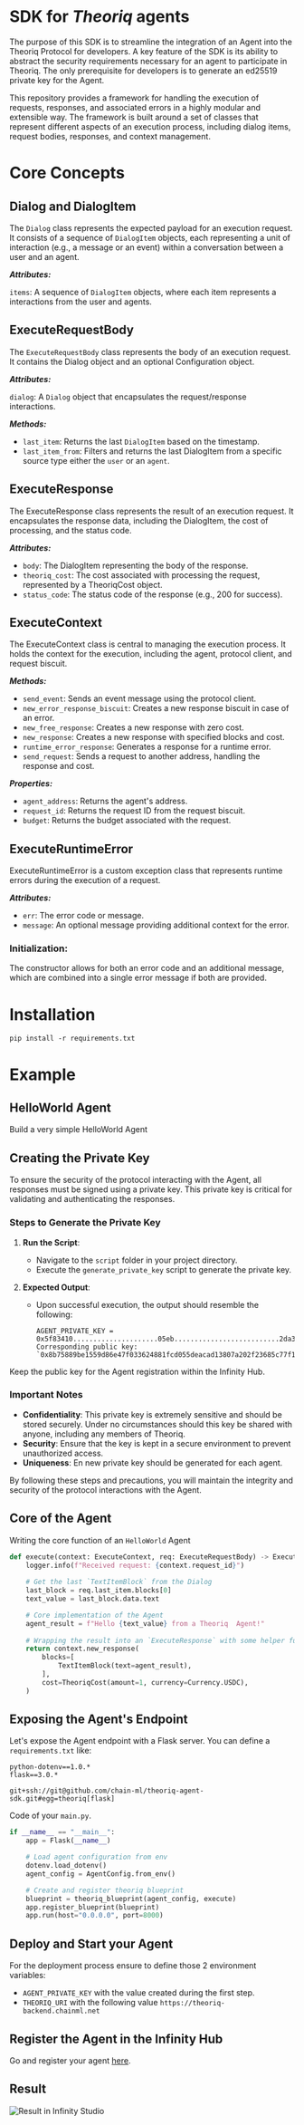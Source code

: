# SDK for ***Theoriq*** agents

The purpose of this SDK is to streamline the integration of an Agent into the Theoriq Protocol for developers. A key feature of the SDK is its ability to abstract the security requirements necessary for an agent to participate in Theoriq. The only prerequisite for developers is to generate an ed25519 private key for the Agent.

This repository provides a framework for handling the execution of requests, responses, and associated errors in a highly modular and extensible way. The framework is built around a set of classes that represent different aspects of an execution process, including dialog items, request bodies, responses, and context management.

# Core Concepts

## Dialog and DialogItem

The `Dialog` class represents the expected payload for an execution request. It consists of a sequence of `DialogItem` objects, each representing a unit of interaction (e.g., a message or an event) within a conversation between a user and an agent.

***Attributes:***

`items`: A sequence of `DialogItem` objects, where each item represents a interactions from the user and agents.

## ExecuteRequestBody

The `ExecuteRequestBody`  class represents the body of an execution request. It contains the Dialog object and an optional Configuration object.

***Attributes:***

`dialog`: A `Dialog` object that encapsulates the request/response interactions.

***Methods:***

- `last_item`: Returns the last `DialogItem` based on the timestamp.
- `last_item_from`: Filters and returns the last DialogItem from a specific source type either the `user` or an `agent`.

## ExecuteResponse

The ExecuteResponse class represents the result of an execution request. It encapsulates the response data, including the DialogItem, the cost of processing, and the status code.

***Attributes:***

- `body`: The DialogItem representing the body of the response.
- `theoriq_cost`: The cost associated with processing the request, represented by a TheoriqCost object.
- `status_code`: The status code of the response (e.g., 200 for success).

## ExecuteContext

The ExecuteContext class is central to managing the execution process. It holds the context for the execution, including the agent, protocol client, and request biscuit.

***Methods:***

- `send_event`: Sends an event message using the protocol client.
- `new_error_response_biscuit`: Creates a new response biscuit in case of an error.
- `new_free_response`: Creates a new response with zero cost.
- `new_response`: Creates a new response with specified blocks and cost.
- `runtime_error_response`: Generates a response for a runtime error.
- `send_request`: Sends a request to another address, handling the response and cost.

***Properties:***
- `agent_address`: Returns the agent's address.
- `request_id`: Returns the request ID from the request biscuit.
- `budget`: Returns the budget associated with the request.

## ExecuteRuntimeError

ExecuteRuntimeError is a custom exception class that represents runtime errors during the execution of a request.

***Attributes:***

- `err`: The error code or message.
- `message`: An optional message providing additional context for the error.

### Initialization:

The constructor allows for both an error code and an additional message, which are combined into a single error message if both are provided.


# Installation

```shell
pip install -r requirements.txt
```


# Example

## HelloWorld Agent

Build a very simple HelloWorld Agent

## Creating the Private Key

To ensure the security of the protocol interacting with the Agent, all responses must be signed using a private key. This private key is critical for validating and authenticating the responses.

### Steps to Generate the Private Key

1. **Run the Script**:
   - Navigate to the `script` folder in your project directory.
   - Execute the `generate_private_key` script to generate the private key.

2. **Expected Output**:
   - Upon successful execution, the output should resemble the following:
     ```text
     AGENT_PRIVATE_KEY = 0x5f83410.....................05eb..........................2da3fe0
     Corresponding public key: `0x8b75889be1559d86e47f033624881fcd055deacad13807a202f23685c77f172c`
     ```
     
Keep the public key for the Agent registration within the Infinity Hub.

### Important Notes

- **Confidentiality**: This private key is extremely sensitive and should be stored securely. Under no circumstances should this key be shared with anyone, including any members of Theoriq.
- **Security**: Ensure that the key is kept in a secure environment to prevent unauthorized access.
- **Uniqueness**: En new private key should be generated for each agent.

By following these steps and precautions, you will maintain the integrity and security of the protocol interactions with the Agent.

## Core of the Agent

Writing the core function of an `HelloWorld` Agent

```python
def execute(context: ExecuteContext, req: ExecuteRequestBody) -> ExecuteResponse:
    logger.info(f"Received request: {context.request_id}")
    
    # Get the last `TextItemBlock` from the Dialog
    last_block = req.last_item.blocks[0]
    text_value = last_block.data.text

    # Core implementation of the Agent
    agent_result = f"Hello {text_value} from a Theoriq  Agent!"
    
    # Wrapping the result into an `ExecuteResponse` with some helper functions on the Context
    return context.new_response(
        blocks=[
            TextItemBlock(text=agent_result),
        ],
        cost=TheoriqCost(amount=1, currency=Currency.USDC),
    )
```

## Exposing the Agent's Endpoint

Let's expose the Agent endpoint with a Flask server.
You can define a `requirements.txt` like:
```text
python-dotenv==1.0.*
flask==3.0.*

git+ssh://git@github.com/chain-ml/theoriq-agent-sdk.git#egg=theoriq[flask]
```

Code of your `main.py`. 

```python
if __name__ == "__main__":
    app = Flask(__name__)

    # Load agent configuration from env
    dotenv.load_dotenv()
    agent_config = AgentConfig.from_env()

    # Create and register theoriq blueprint
    blueprint = theoriq_blueprint(agent_config, execute)
    app.register_blueprint(blueprint)
    app.run(host="0.0.0.0", port=8000)
```

## Deploy and Start your Agent

For the deployment process ensure to define those 2 environment variables:
- `AGENT_PRIVATE_KEY` with the value created during the first step.
- `THEORIQ_URI` with the following value `https://theoriq-backend.chainml.net`


## Register the Agent in the Infinity Hub

Go and register your agent [here](https://infinity.theoriq.ai/hub/agent-register).

## Result

![Result in Infinity Studio](./doc/HellowWorld%20Session.png)